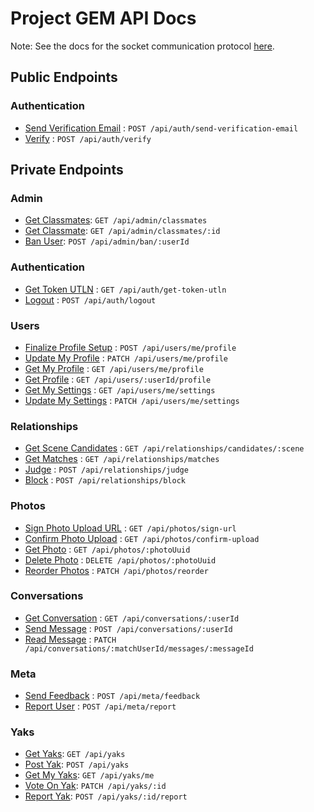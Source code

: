 # Project GEM API Docs

Note: See the docs for the socket communication protocol [here](socket/README.md).

## Public Endpoints

### Authentication

* [Send Verification Email](auth/send-verification-email.md) : `POST /api/auth/send-verification-email`
* [Verify](auth/verify.md) : `POST /api/auth/verify`

## Private Endpoints

### Admin
* [Get Classmates](admin/get-classmates.md): `GET /api/admin/classmates`
* [Get Classmate](admin/get-classmate.md): `GET /api/admin/classmates/:id`
* [Ban User](admin/ban-user.md): `POST /api/admin/ban/:userId`

### Authentication
* [Get Token UTLN](auth/get-token-utln.md) : `GET /api/auth/get-token-utln`
* [Logout](auth/logout.md) : `POST /api/auth/logout`

### Users
* [Finalize Profile Setup](users/finalize-profile-setup.md) : `POST /api/users/me/profile`
* [Update My Profile](users/update-my-profile.md) : `PATCH /api/users/me/profile`
* [Get My Profile](users/get-my-profile.md) : `GET /api/users/me/profile`
* [Get Profile](users/get-profile.md) : `GET /api/users/:userId/profile`
* [Get My Settings](users/get-my-settings.md) : `GET /api/users/me/settings`
* [Update My Settings](users/update-my-settings.md) : `PATCH /api/users/me/settings`

### Relationships
* [Get Scene Candidates](relationships/get-scene-candidates.md) : `GET /api/relationships/candidates/:scene`
* [Get Matches](relationships/get-matches.md) : `GET /api/relationships/matches`
* [Judge](relationships/judge.md) : `POST /api/relationships/judge`
* [Block](relationships/block.md) : `POST /api/relationships/block`

### Photos
* [Sign Photo Upload URL](photos/sign-url.md) : `GET /api/photos/sign-url`
* [Confirm Photo Upload](photos/confirm-upload.md) : `GET /api/photos/confirm-upload`
* [Get Photo](photos/get-photo.md) : `GET /api/photos/:photoUuid`
* [Delete Photo](photos/delete-photo.md) : `DELETE /api/photos/:photoUuid`
* [Reorder Photos](photos/reorder-photos.md) : `PATCH /api/photos/reorder`

### Conversations
* [Get Conversation](conversations/get-conversation.md) : `GET /api/conversations/:userId`
* [Send Message](conversations/send-message.md) : `POST /api/conversations/:userId`
* [Read Message](conversations/read-message.md) : `PATCH /api/conversations/:matchUserId/messages/:messageId`

### Meta
* [Send Feedback](meta/send-feedback.md) : `POST /api/meta/feedback`
* [Report User](meta/report-user.md) : `POST /api/meta/report`

### Yaks
* [Get Yaks](yaks/get-yaks.md): `GET /api/yaks`
* [Post Yak](yaks/post-yak.md): `POST /api/yaks`
* [Get My Yaks](yaks/get-my-yaks.md): `GET /api/yaks/me`
* [Vote On Yak](yaks/vote-on-yak.md): `PATCH /api/yaks/:id`
* [Report Yak](yaks/report-yak.md): `POST /api/yaks/:id/report`
